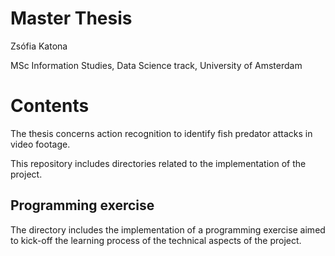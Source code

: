 # Master Thesis
Zsófia Katona

MSc Information Studies, Data Science track, University of Amsterdam

# Contents
The thesis concerns action recognition to identify fish predator attacks in video footage.

This repository includes directories related to the implementation of the project.

## Programming exercise
The directory includes the implementation of a programming exercise aimed to kick-off the learning process of the technical aspects of the project.
